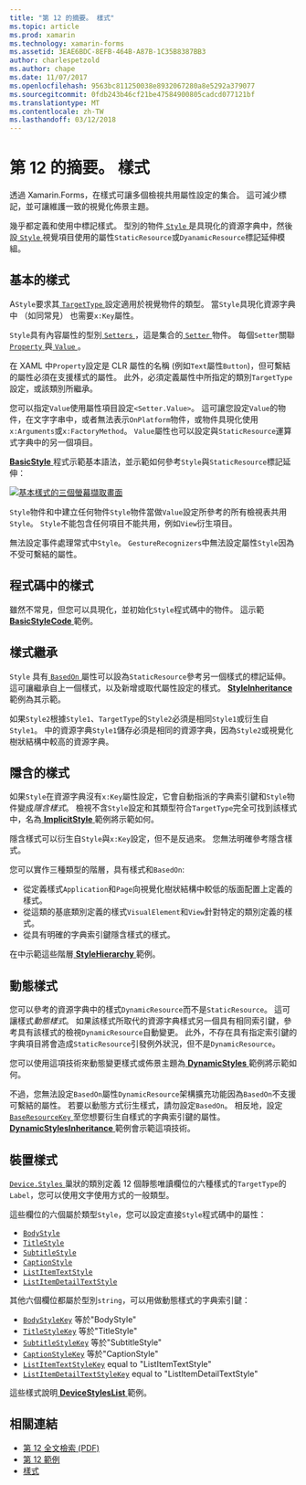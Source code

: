 ```yaml
---
title: "第 12 的摘要。 樣式"
ms.topic: article
ms.prod: xamarin
ms.technology: xamarin-forms
ms.assetid: 3EAE6BDC-8EFB-464B-A87B-1C35B8387BB3
author: charlespetzold
ms.author: chape
ms.date: 11/07/2017
ms.openlocfilehash: 9563bc811250038e8932067280a8e5292a379077
ms.sourcegitcommit: 0fdb243b46cf21be47584900805cadcd077121bf
ms.translationtype: MT
ms.contentlocale: zh-TW
ms.lasthandoff: 03/12/2018
---
```

# <a name="summary-of-chapter-12-styles"></a>第 12 的摘要。 樣式

透過 Xamarin.Forms，在樣式可讓多個檢視共用屬性設定的集合。 這可減少標記，並可讓維護一致的視覺化佈景主題。

幾乎都定義和使用中標記樣式。 型別的物件[ `Style` ](https://developer.xamarin.com/api/type/Xamarin.Forms.Style/)是具現化的資源字典中，然後設[ `Style` ](https://developer.xamarin.com/api/property/Xamarin.Forms.VisualElement.Style/)視覺項目使用的屬性`StaticResource`或`DyanamicResource`標記延伸模組。

## <a name="the-basic-style"></a>基本的樣式

A`Style`要求其[ `TargetType` ](https://developer.xamarin.com/api/property/Xamarin.Forms.Style.TargetType/)設定適用於視覺物件的類型。 當`Style`具現化資源字典中 （如同常見） 也需要`x:Key`屬性。

`Style`具有內容屬性的型別[ `Setters` ](https://developer.xamarin.com/api/property/Xamarin.Forms.Style.Setters/)，這是集合的[ `Setter` ](https://developer.xamarin.com/api/type/Xamarin.Forms.Setter/)物件。 每個`Setter`關聯[ `Property` ](https://developer.xamarin.com/api/property/Xamarin.Forms.Setter.Property/)與[ `Value` ](https://developer.xamarin.com/api/property/Xamarin.Forms.Setter.Value/)。

在 XAML 中`Property`設定是 CLR 屬性的名稱 (例如`Text`屬性`Button`)，但可繫結的屬性必須在支援樣式的屬性。 此外，必須定義屬性中所指定的類別`TargetType`設定，或該類別所繼承。

您可以指定`Value`使用屬性項目設定`<Setter.Value>`。 這可讓您設定`Value`的物件，在文字字串中，或者無法表示`OnPlatform`物件，或物件具現化使用`x:Arguments`或`x:FactoryMethod`。 `Value`屬性也可以設定與`StaticResource`運算式字典中的另一個項目。

[ **BasicStyle** ](https://github.com/xamarin/xamarin-forms-book-samples/tree/master/Chapter12/BasicStyle)程式示範基本語法，並示範如何參考`Style`與`StaticResource`標記延伸：

[![基本樣式的三個螢幕擷取畫面](images/ch12fg01-small.png "基本樣式")](images/ch12fg01-large.png#lightbox "基本樣式")

`Style`物件和中建立任何物件`Style`物件當做`Value`設定所參考的所有檢視表共用`Style`。 `Style`不能包含任何項目不能共用，例如`View`衍生項目。

無法設定事件處理常式中`Style`。 `GestureRecognizers`中無法設定屬性`Style`因為不受可繫結的屬性。

## <a name="styles-in-code"></a>程式碼中的樣式

雖然不常見，但您可以具現化，並初始化`Style`程式碼中的物件。 這示範[ **BasicStyleCode** ](https://github.com/xamarin/xamarin-forms-book-samples/tree/master/Chapter12/BasicStyleCode)範例。

## <a name="style-inheritance"></a>樣式繼承

`Style` 具有[ `BasedOn` ](https://developer.xamarin.com/api/property/Xamarin.Forms.Style.BasedOn/)屬性可以設為`StaticResource`參考另一個樣式的標記延伸。 這可讓繼承自上一個樣式，以及新增或取代屬性設定的樣式。 [ **StyleInheritance** ](https://github.com/xamarin/xamarin-forms-book-samples/tree/master/Chapter12/StyleInheritance)範例為其示範。

如果`Style2`根據`Style1`、`TargetType`的`Style2`必須是相同`Style1`或衍生自`Style1`。 中的資源字典`Style1`儲存必須是相同的資源字典，因為`Style2`或視覺化樹狀結構中較高的資源字典。

## <a name="implicit-styles"></a>隱含的樣式

如果`Style`在資源字典沒有`x:Key`屬性設定，它會自動指派的字典索引鍵和`Style`物件變成*隱含樣式*。 檢視不含`Style`設定和其類型符合`TargetType`完全可找到該樣式中，名為[ **ImplicitStyle** ](https://github.com/xamarin/xamarin-forms-book-samples/tree/master/Chapter12/ImplicitStyle)範例將示範如何。

隱含樣式可以衍生自`Style`與`x:Key`設定，但不是反過來。 您無法明確參考隱含樣式。

您可以實作三種類型的階層，具有樣式和`BasedOn`:

- 從定義樣式`Application`和`Page`向視覺化樹狀結構中較低的版面配置上定義的樣式。
- 從這類的基底類別定義的樣式`VisualElement`和`View`針對特定的類別定義的樣式。
- 從具有明確的字典索引鍵隱含樣式的樣式。

在中示範這些階層[ **StyleHierarchy** ](https://github.com/xamarin/xamarin-forms-book-samples/tree/master/Chapter12/StyleHierarchy)範例。

## <a name="dynamic-styles"></a>動態樣式

您可以參考的資源字典中的樣式`DynamicResource`而不是`StaticResource`。 這可讓樣式*動態樣式*。 如果該樣式所取代的資源字典樣式另一個具有相同索引鍵，參考具有該樣式的檢視`DynamicResource`自動變更。 此外，不存在具有指定索引鍵的字典項目將會造成`StaticResource`引發例外狀況，但不是`DynamicResource`。

您可以使用這項技術來動態變更樣式或佈景主題為[ **DynamicStyles** ](https://github.com/xamarin/xamarin-forms-book-samples/tree/master/Chapter12/DynamicStyles)範例將示範如何。

不過，您無法設定`BasedOn`屬性`DynamicResource`架構擴充功能因為`BasedOn`不支援可繫結的屬性。 若要以動態方式衍生樣式，請勿設定`BasedOn`。 相反地，設定[ `BaseResourceKey` ](https://developer.xamarin.com/api/property/Xamarin.Forms.Style.BaseResourceKey/)至您想要衍生自樣式的字典索引鍵的屬性。 [ **DynamicStylesInheritance** ](https://github.com/xamarin/xamarin-forms-book-samples/tree/master/Chapter12/DynaStylesInh)範例會示範這項技術。

## <a name="device-styles"></a>裝置樣式

[ `Device.Styles` ](https://developer.xamarin.com/api/type/Xamarin.Forms.Device+Styles/)巢狀的類別定義 12 個靜態唯讀欄位的六種樣式的`TargetType`的`Label`，您可以使用文字使用方式的一般類型。

這些欄位的六個屬於類型`Style`，您可以設定直接`Style`程式碼中的屬性：

- [`BodyStyle`](https://developer.xamarin.com/api/field/Xamarin.Forms.Device+Styles.BodyStyle/)
- [`TitleStyle`](https://developer.xamarin.com/api/field/Xamarin.Forms.Device+Styles.TitleStyle/)
- [`SubtitleStyle`](https://developer.xamarin.com/api/field/Xamarin.Forms.Device+Styles.SubtitleStyle/)
- [`CaptionStyle`](https://developer.xamarin.com/api/field/Xamarin.Forms.Device+Styles.CaptionStyle/)
- [`ListItemTextStyle`](https://developer.xamarin.com/api/field/Xamarin.Forms.Device+Styles.ListItemTextStyle/)
- [`ListItemDetailTextStyle`](https://developer.xamarin.com/api/field/Xamarin.Forms.Device+Styles.ListItemDetailTextStyle/)

其他六個欄位都屬於型別`string`，可以用做動態樣式的字典索引鍵：

- [`BodyStyleKey`](https://developer.xamarin.com/api/field/Xamarin.Forms.Device+Styles.BodyStyleKey/) 等於"BodyStyle"
- [`TitleStyleKey`](https://developer.xamarin.com/api/field/Xamarin.Forms.Device+Styles.TitleStyleKey/) 等於"TitleStyle"
- [`SubtitleStyleKey`](https://developer.xamarin.com/api/field/Xamarin.Forms.Device+Styles.SubtitleStyleKey/) 等於"SubtitleStyle"
- [`CaptionStyleKey`](https://developer.xamarin.com/api/field/Xamarin.Forms.Device+Styles.CaptionStyleKey/) 等於"CaptionStyle"
- [`ListItemTextStyleKey`](https://developer.xamarin.com/api/field/Xamarin.Forms.Device+Styles.ListItemTextStyleKey/) equal to "ListItemTextStyle"
- [`ListItemDetailTextStyleKey`](https://developer.xamarin.com/api/field/Xamarin.Forms.Device+Styles.ListItemDetailTextStyleKey/) equal to "ListItemDetailTextStyle"

這些樣式說明[ **DeviceStylesList** ](https://github.com/xamarin/xamarin-forms-book-samples/tree/master/Chapter12/DeviceStylesList)範例。



## <a name="related-links"></a>相關連結

- [第 12 全文檢索 (PDF)](https://download.xamarin.com/developer/xamarin-forms-book/XamarinFormsBook-Ch12-Apr2016.pdf)
- [第 12 範例](https://github.com/xamarin/xamarin-forms-book-samples/tree/master/Chapter12)
- [樣式](~/xamarin-forms/user-interface/styles/index.md)
